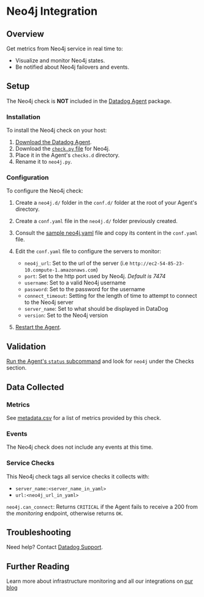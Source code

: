 # Neo4j Integration

## Overview

Get metrics from Neo4j service in real time to:

* Visualize and monitor Neo4j states.
* Be notified about Neo4j failovers and events.

## Setup

The Neo4j check is **NOT** included in the [Datadog Agent][1] package.

### Installation

To install the Neo4j check on your host:

1. [Download the Datadog Agent][1].
2. Download the [`check.py` file][2] for Neo4j.
3. Place it in the Agent's `checks.d` directory.
4. Rename it to `neo4j.py`.

### Configuration

To configure the Neo4j check:

1. Create a `neo4j.d/` folder in the `conf.d/` folder at the root of your Agent's directory.
2. Create a `conf.yaml` file in the `neo4j.d/` folder previously created.
3. Consult the [sample neo4j.yaml][2] file and copy its content in the `conf.yaml` file.
4. Edit the `conf.yaml` file to configure the servers to monitor:

    * `neo4j_url`: Set to the url of the server (i.e `http://ec2-54-85-23-10.compute-1.amazonaws.com`)
    * `port`: Set to the http port used by Neo4j. *Default is 7474*
    * `username`: Set to a valid Neo4j username
    * `password`: Set to the password for the username
    * `connect_timeout`: Setting for the length of time to attempt to connect to the Neo4j server
    * `server_name`: Set to what should be displayed in DataDog
    * `version`: Set to the Neo4j version

5. [Restart the Agent][3].

## Validation

[Run the Agent's `status` subcommand][4] and look for `neo4j` under the Checks section.

## Data Collected
### Metrics
See [metadata.csv][5] for a list of metrics provided by this check.

### Events
The Neo4j check does not include any events at this time.

### Service Checks
This Neo4j check tags all service checks it collects with:

  * `server_name:<server_name_in_yaml>`
  * `url:<neo4j_url_in_yaml>`

`neo4j.can_connect`:
Returns `CRITICAL` if the Agent fails to receive a 200 from the _monitoring_ endpoint, otherwise returns `OK`.

## Troubleshooting
Need help? Contact [Datadog Support][6].

## Further Reading

Learn more about infrastructure monitoring and all our integrations on [our blog][7]

[1]: https://app.datadoghq.com/account/settings#agent
[2]: https://github.com/DataDog/integrations-extras/blob/master/neo4j/conf.yaml.example
[3]: https://docs.datadoghq.com/agent/faq/agent-commands/#start-stop-restart-the-agent
[4]: https://docs.datadoghq.com/agent/faq/agent-commands/#agent-status-and-information
[5]: https://github.com/DataDog/integrations-extras/blob/master/neo4j/metadata.csv
[6]: http://docs.datadoghq.com/help/
[7]: https://www.datadoghq.com/blog/
